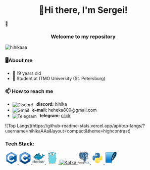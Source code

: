 <h1 align="center">👋Hi there, I'm Sergei!</h1>👋
<h3 align="center">Welcome to my repository</h3>

<p align="left"> <img src="https://komarev.com/ghpvc/?username=hihikaaa&label=Profile%20views&color=0e75b6&style=flat" alt="hihikaaa" /> </p>
<h3>🖥️About me</h3>
<ul>
 <li>👀 19 years old</li>
  <li>🏫 Student at ITMO University (St. Petersburg)</li>
  </ul>
<h3>📫 How to reach me</h3>
<ul>
  <li>
    <img
      src="https://cdn.jsdelivr.net/npm/simple-icons@v9/icons/discord.svg"
      alt="Discord"
      width="26"
      height="26"
      style="vertical-align: middle; margin-right: 6px;"
    />
    <b>discord:</b> hihika
  </li>
  <li>
    <img
      src="https://cdn.jsdelivr.net/npm/simple-icons@v9/icons/gmail.svg"
      alt="Gmail"
      width="26"
      height="26"
      style="vertical-align: middle; margin-right: 6px;"
    />
    <b>e-mail:</b> heheka800@gmail.com
  </li>
  <li>
    <img
      src="https://cdn.jsdelivr.net/npm/simple-icons@v9/icons/telegram.svg"
      alt="Telegram"
      width="26"
      height="26"
      style="vertical-align: middle; margin-right: 6px;"
    />
    <b>telegram:</b> <a href="https://t.me/hihikaAAa">click</a>
  </li>
</ul>
![Top Langs](https://github-readme-stats.vercel.app/api/top-langs/?username=hihikaAAa&layout=compact&theme=highcontrast)
<h3 align="left">Tech Stack:</h3>
<p align="left">
  <a href="https://www.cprogramming.com/" target="_blank" rel="noreferrer">
    <img src="https://raw.githubusercontent.com/devicons/devicon/master/icons/c/c-original.svg" alt="C" width="40" height="40"/>
  </a>
  <a href="https://www.w3schools.com/cpp/" target="_blank" rel="noreferrer">
    <img src="https://raw.githubusercontent.com/devicons/devicon/master/icons/cplusplus/cplusplus-original.svg" alt="C++" width="40" height="40"/>
  </a>
  <a href="https://www.docker.com/" target="_blank" rel="noreferrer">
    <img src="https://raw.githubusercontent.com/devicons/devicon/master/icons/docker/docker-original-wordmark.svg" alt="Docker" width="40" height="40"/>
  </a>
  <a href="https://golang.org" target="_blank" rel="noreferrer">
    <img src="https://raw.githubusercontent.com/devicons/devicon/master/icons/go/go-original.svg" alt="Go" width="40" height="40"/>
  </a>
  <a href="https://kafka.apache.org/" target="_blank" rel="noreferrer">
    <img src="https://www.vectorlogo.zone/logos/apache_kafka/apache_kafka-icon.svg" alt="Kafka" width="40" height="40"/>
  </a>
  <a href="https://www.postgresql.org" target="_blank" rel="noreferrer">
    <img src="https://raw.githubusercontent.com/devicons/devicon/master/icons/postgresql/postgresql-original-wordmark.svg" alt="PostgreSQL" width="40" height="40"/>
  </a>
  <a href="https://www.python.org" target="_blank" rel="noreferrer">
    <img src="https://raw.githubusercontent.com/devicons/devicon/master/icons/python/python-original.svg" alt="Python" width="40" height="40"/>
  </a>
  <a href="https://www.sqlite.org/" target="_blank" rel="noreferrer">
    <img src="https://raw.githubusercontent.com/devicons/devicon/master/icons/sqlite/sqlite-original.svg" alt="SQLite" width="40" height="40"/>
  </a>
</p>
